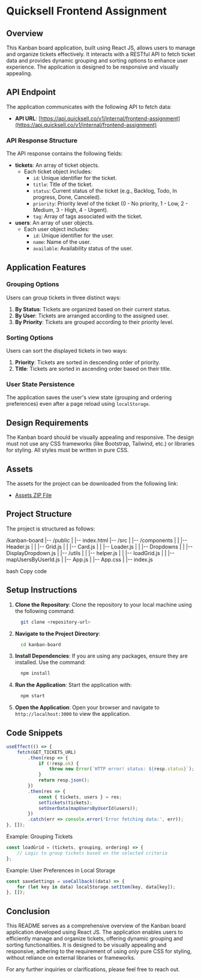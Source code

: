 # Quicksell Frontend Assignment

## Overview

This Kanban board application, built using React JS, allows users to manage and organize tickets effectively. It interacts with a RESTful API to fetch ticket data and provides dynamic grouping and sorting options to enhance user experience. The application is designed to be responsive and visually appealing.

## API Endpoint

The application communicates with the following API to fetch data:

- **API URL**: [https://api.quicksell.co/v1/internal/frontend-assignment](https://api.quicksell.co/v1/internal/frontend-assignment)

### API Response Structure

The API response contains the following fields:

- **tickets**: An array of ticket objects.
  - Each ticket object includes:
    - `id`: Unique identifier for the ticket.
    - `title`: Title of the ticket.
    - `status`: Current status of the ticket (e.g., Backlog, Todo, In progress, Done, Canceled).
    - `priority`: Priority level of the ticket (0 - No priority, 1 - Low, 2 - Medium, 3 - High, 4 - Urgent).
    - `tag`: Array of tags associated with the ticket.
- **users**: An array of user objects.
  - Each user object includes:
    - `id`: Unique identifier for the user.
    - `name`: Name of the user.
    - `available`: Availability status of the user.

## Application Features

### Grouping Options

Users can group tickets in three distinct ways:

1. **By Status**: Tickets are organized based on their current status.
2. **By User**: Tickets are arranged according to the assigned user.
3. **By Priority**: Tickets are grouped according to their priority level.

### Sorting Options

Users can sort the displayed tickets in two ways:

1. **Priority**: Tickets are sorted in descending order of priority.
2. **Title**: Tickets are sorted in ascending order based on their title.

### User State Persistence

The application saves the user's view state (grouping and ordering preferences) even after a page reload using `localStorage`.

## Design Requirements

The Kanban board should be visually appealing and responsive. The design must not use any CSS frameworks (like Bootstrap, Tailwind, etc.) or libraries for styling. All styles must be written in pure CSS.

## Assets

The assets for the project can be downloaded from the following link:

- [Assets ZIP File](https://prod-files-secure.s3.us-west-2.amazonaws.com/867c6222-5e73-49fb-b21f-a276ba2d258b/76bcb3fe-d025-4ad4-9247-e38c2935b859/Untitled.zip)

## Project Structure

The project is structured as follows:

/kanban-board |-- /public | |-- index.html |-- /src | |-- /components | | |-- Header.js | | |-- Grid.js | | |-- Card.js | | |-- Loader.js | | |-- Dropdowns | | |-- DisplayDropdown.js | |-- /utils | | |-- helper.js | | |-- loadGrid.js | | |-- mapUsersByUserId.js | |-- App.js | |-- App.css | |-- index.js

bash
Copy code


## Setup Instructions

1. **Clone the Repository**: 
   Clone the repository to your local machine using the following command:
   ```bash
     git clone <repository-url>
   ```
2. **Navigate to the Project Directory**:
   ```bash
     cd kanban-board
   ```
3. **Install Dependencies**: If you are using any packages, ensure they are installed. Use the command:
   ```bash
     npm install
   ```
4. **Run the Application**: Start the application with:
   ```bash
     npm start
   ```
5. **Open the Application**: Open your browser and navigate to ```http://localhost:3000``` to view the application.

## Code Snippets
```javascript
useEffect(() => {
    fetch(GET_TICKETS_URL)
        .then(resp => {
            if (!resp.ok) {
                throw new Error(`HTTP error! status: ${resp.status}`);
            }
            return resp.json();
        })
        .then(res => {
            const { tickets, users } = res;
            setTickets(tickets);
            setUserData(mapUsersByUserId(users));
        })
        .catch(err => console.error('Error fetching data:', err));
}, []);
```

Example: Grouping Tickets
```javascript
const loadGrid = (tickets, grouping, ordering) => {
    // Logic to group tickets based on the selected criteria
};

```
Example: User Preferences in Local Storage
```javascript
const saveSettings = useCallback((data) => {
    for (let key in data) localStorage.setItem(key, data[key]);
}, []);

```
## Conclusion

This README serves as a comprehensive overview of the Kanban board application developed using React JS. The application enables users to efficiently manage and organize tickets, offering dynamic grouping and sorting functionalities. It is designed to be visually appealing and responsive, adhering to the requirement of using only pure CSS for styling, without reliance on external libraries or frameworks.

For any further inquiries or clarifications, please feel free to reach out.

